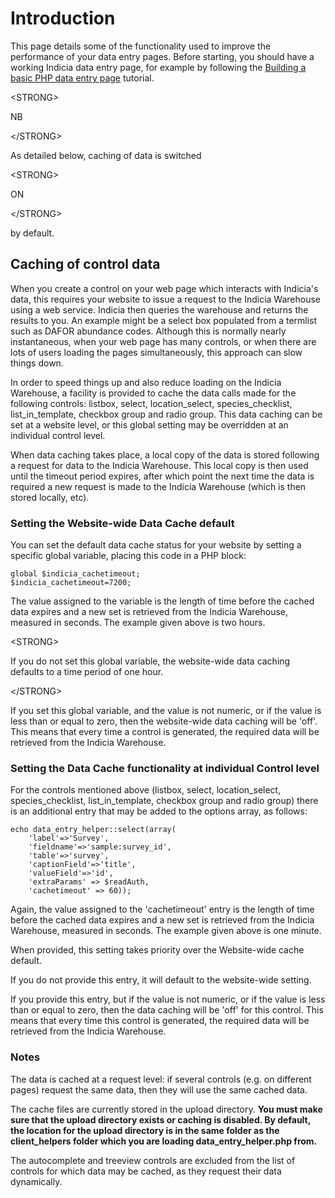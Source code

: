 # Introduction #

This page details some of the functionality used to improve the performance of your data entry pages. Before starting, you should have a working Indicia data entry page, for example by following the [Building a basic PHP data entry page](TutorialBuildingBasicPage.md) tutorial.



&lt;STRONG&gt;

NB

&lt;/STRONG&gt;

 As detailed below, caching of data is switched 

&lt;STRONG&gt;

ON

&lt;/STRONG&gt;

 by default.

## Caching of control data ##
When you create a control on your web page which interacts with Indicia's data, this requires your website to issue a request to the Indicia Warehouse using a web service. Indicia then queries the warehouse and returns the results to you. An example might be a select box populated from a termlist such as DAFOR abundance codes. Although this is normally nearly instantaneous, when your web page has many controls, or when there are lots of users loading the pages simultaneously, this approach can slow things down.

In order to speed things up and also reduce loading on the Indicia Warehouse, a facility is provided to cache the data calls made for the following controls: listbox, select, location\_select, species\_checklist, list\_in\_template, checkbox group and radio group. This data caching can be set at a website level, or this global setting may be overridden at an individual control level.

When data caching takes place, a local copy of the data is stored following a request for data to the Indicia Warehouse. This local copy is then used until the timeout period expires, after which point the next time the data is required a new request is made to the Indicia Warehouse (which is then stored locally, etc).

### Setting the Website-wide Data Cache default ###
You can set the default data cache status for your website by setting a specific global variable, placing this code in a PHP block:
```
global $indicia_cachetimeout;
$indicia_cachetimeout=7200;
```
The value assigned to the variable is the length of time before the cached data expires and a new set is retrieved from the Indicia Warehouse, measured in seconds. The example given above is two hours.



&lt;STRONG&gt;

If you do not set this global variable, the website-wide data caching defaults to a time period of one hour.

&lt;/STRONG&gt;



If you set this global variable, and the value is not numeric, or if the value is less than or equal to zero, then the website-wide data caching will be 'off'. This means that every time a control is generated, the required data will be retrieved from the Indicia Warehouse.

### Setting the Data Cache functionality at individual Control level ###
For the controls mentioned above (listbox, select, location\_select, species\_checklist, list\_in\_template, checkbox group and radio group) there is an additional entry that may be added to the options array, as follows:
```
echo data_entry_helper::select(array(
    'label'=>'Survey',
    'fieldname'=>'sample:survey_id',
    'table'=>'survey',
    'captionField'=>'title',
    'valueField'=>'id',
    'extraParams' => $readAuth,
    'cachetimeout' => 60)); 
```
Again, the value assigned to the 'cachetimeout' entry is the length of time before the cached data expires and a new set is retrieved from the Indicia Warehouse, measured in seconds. The example given above is one minute.

When provided, this setting takes priority over the Website-wide cache default.

If you do not provide this entry, it will default to the website-wide setting.

If you provide this entry, but if the value is not numeric, or if the value is less than or equal to zero, then the data caching will be 'off' for this control.  This means that every time this control is generated, the required data will be retrieved from the Indicia Warehouse.

### Notes ###
The data is cached at a request level: if several controls (e.g. on different pages) request the same data, then they will use the same cached data.

The cache files are currently stored in the upload directory. **You must make sure that the upload directory exists or caching is disabled. By default, the location for the upload directory is in the same folder as the client\_helpers folder which you are loading data\_entry\_helper.php from.**

The autocomplete and treeview controls are excluded from the list of controls for which data may be cached, as they request their data dynamically.